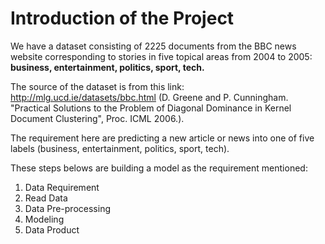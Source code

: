 # Introduction of the Project


We have a dataset consisting of 2225 documents from the BBC news website corresponding to stories in five topical areas from 2004 to 2005: **business, entertainment, politics, sport, tech.**

The source of the dataset is from this link: http://mlg.ucd.ie/datasets/bbc.html (D. Greene and P. Cunningham. "Practical Solutions to the Problem of Diagonal Dominance in Kernel Document Clustering", Proc. ICML 2006.).

The requirement here are predicting a new article or news into one of five labels (business, entertainment, politics, sport, tech).

These steps belows are building a model as the requirement mentioned:

1. Data Requirement
2. Read Data
3. Data Pre-processing
4. Modeling
5. Data Product
